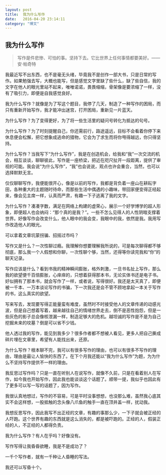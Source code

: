 ```yaml
---
layout: post
title:  我为什么写作
date:   2016-04-20 23:14:11
category: "博文"
---
```

## 我为什么写作

>写作是件悲惨、可怕的事。坚持下去。它比世界上任何事情都要美好。——安·帕奇特

我最近写不出东西，也不是毫无头绪，毕竟我不是创作一部大书，只是日常的写作。如果勉强去写，大概也能写，但是感觉文字里缺了些什么，缺了些自信，我的文字在他人的眼光里站不起来，唯唯诺诺，畏畏缩缩，骨架像是要浓缩了一样，没有了吸引力，即便是自我感觉良好。

我为什么写作？就像是为了写这个题目，我停了几天，制造了一种写作的困局，而只有重新开始写作，我才能冲出迷宫，打开困局，重新见一片蓝天。

为什么写作？为了变得更好，为了将一些生活里的疑问号转化为抵达的句号。

为什么写作？为了时刻提醒自己，你还需前行，路途遥远，目标不会看着你停下来休息便会松懈，把它想象成逃命的猎物，它会为了求生而将你甩得越远，你只得坚持。

为什么写作？当我写下“为什么写作”，我是在创造机会，给我和“我”一次交流的机会，相互谈谈，聊聊彼此，写作是一座桥梁，把近在咫尺扯开一段距离，提供了审视的可能。我会说“为什么写作”，“我”也会说说，观点也许会重合，当然，也可以选择默默无言。

仅仅聊聊写作，我便能很开心，像是以前的写作，我都是背负着一座山在耕耘字田，各种重大的主题随时待命，而那些生活中偶遇的小趣味，带回家便变得正经起来，像会见主席一样，认真而严肃，有趣一下子逃离了我的文字。

为什么写作？凑凑字数，满足在网络上构建的虚荣心，展示一个好学博学的超人形象，即便超人也会纳闷：“那个真的是我？”。一些不怎么见得人的人性阴暗支撑着世界。好像写作会改变什么，他人眼中的我会变，我眼中的我，依然是我。我用写作改造他人的眼光。

可以拿着文章坑蒙拐骗、招摇过市吗？

写作又是什么？一次性聊过瘾。我理解你想要理解我所说的，可是每次聊得都不够彻底，那么我一个人假想和你聊，一次性聊个够，当然，还得等你读完我和“你”的聊天记录。

写作应该是什么？看到书我的精神瞬间膨胀，格外刺激，一旦书名扯上写作，那么我的欲望便千百倍膨胀，心痒痒的，只想着获得那本书，无论实体书还是电子书。好似拥有了那本书，就会写作了一样，或者说，写得很好。我还是太天真了，即便被一千本、一万本谈论写作的书骗，下一次我还是会不管不顾地拿起一本关于写作的书，这么真实的欲望。

写来写去，发现要写得正能量蛮有难度，虽然时不时接受他人的文章传递的动感光波，但是自己想着写着，越来越往自己的情绪世界走去，倒不是恶性抱怨，但是一些灰色的影子总会像核泄漏一样，制造足够大的危机。越坦诚的写作是不是为自己挖掘未来的坟墓？倒是可以省不少钱。

他人透过我的写作，能见到我多少？很多作者都不想被人看见，更多人把自己撕成碎片埋在文章里，希望有人能找出来，还原。

为什么写作？根本聊不完，我可以有很多写作的理由，也可以有很多不写作的理由，理由是最让人愉快的东西了。在下个月我还能以“我为什么写作”为题，为为什么不坚持写作提供不一样的理由。

我反思过写作吗？只是一直在听别人在说写作，就像不久前，只是在看着别人在写作，如今我也开始写作，因此我也能谈谈这个话题了。顺带一提，我似乎也因此有了更多可以写一写的话题了，因为写作。

我很认真地想过，写作的不容易，可是平时没事想想，也没那么难，虽然我心底其实不会这样想，一股抵触的念头像八爪鱼的触手一直在顶井盖一样，扰动我。

我想反思写作，因此我写不出正经的文章，有趣的事那么少，一下子就会被正经的人吓跑。这个世界有趣的东西就是这么消失的，都是被吓跑的。正经的人，假装正经的人，不正经的人都得负责。

我为什么写作？有人在乎吗？好像没有。

写作写得让我昏昏欲睡，我是不是成功了？

一千个写作者，就有一千种让人昏睡的写法。

我还可以写昏十个。
